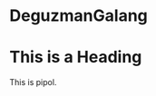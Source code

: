 # DeguzmanGalang
<!DOCTYPE html>
<html>
<head>
<title>Kennnet</title>
</head>
<body>

<h1>This is a Heading</h1>
<p>This is pipol.</p>

</body>
</html>